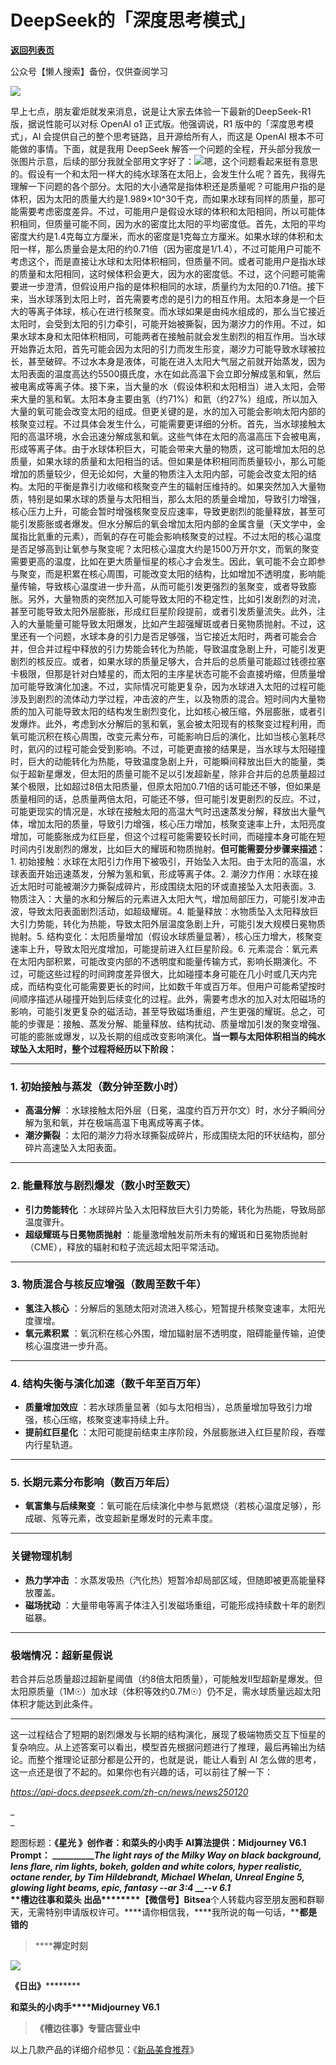 # DeepSeek的「深度思考模式」

[**返回列表页**](/gzh/槽边往事)

公众号【懒人搜索】备份，仅供查阅学习

![](https://mmbiz.qpic.cn/mmbiz_jpg/Ia6gU9JNtkpMpNfUDRQBic2lCg7EzFDhyowrdLJjlNiazQFy6EgiaWM3e0EiaMOTV2bBPd46j299oSaAkyNqmNSrtA/640?wx_fmt=jpeg&from;=appmsg)

早上七点，朋友霍炬就发来消息，说是让大家去体验一下最新的DeepSeek-R1版，据说性能可以对标 OpenAI o1 正式版。他强调说，R1
版中的「深度思考模式」，AI 会提供自己的整个思考链路，且开源给所有人，而这是 OpenAI 根本不可能做的事情。下面，就是我用 DeepSeek
解答一个问题的全程，开头部分我放一张图片示意，后续的部分我就全部用文字好了：![](https://mmbiz.qpic.cn/mmbiz_jpg/Ia6gU9JNtkpMpNfUDRQBic2lCg7EzFDhyV83eibVr5BvsJmY9u63eTs0LOTuAsabc7fuXXPdgUVnau3s5700qrPw/640?wx_fmt=jpeg&from;=appmsg)嗯，这个问题看起来挺有意思的。假设有一个和太阳一样大的纯水球落在太阳上，会发生什么呢？首先，我得先理解一下问题的各个部分。太阳的大小通常是指体积还是质量呢？可能用户指的是体积，因为太阳的质量大约是1.989×10^30千克，而如果水球有同样的质量，那可能需要考虑密度差异。不过，可能用户是假设水球的体积和太阳相同，所以可能体积相同，但质量可能不同，因为水的密度比太阳的平均密度低。首先，太阳的平均密度大约是1.4克每立方厘米，而水的密度是1克每立方厘米。如果水球的体积和太阳一样，那么质量会是太阳的约0.71倍（因为密度是1/1.4），不过可能用户可能不考虑这个，而是直接让水球和太阳体积相同，但质量不同。或者可能用户是指水球的质量和太阳相同，这时候体积会更大，因为水的密度低。不过，这个问题可能需要进一步澄清，但假设用户指的是体积相同的水球，质量约为太阳的0.71倍。接下来，当水球落到太阳上时，首先需要考虑的是引力的相互作用。太阳本身是一个巨大的等离子体球，核心在进行核聚变。而水球如果是由纯水组成的，那么当它接近太阳时，会受到太阳的引力牵引，可能开始被撕裂，因为潮汐力的作用。不过，如果水球本身和太阳体积相同，可能两者在接触前就会发生剧烈的相互作用。当水球开始靠近太阳，首先可能会因为太阳的引力而发生形变，潮汐力可能导致水球被拉长，甚至破碎。不过水本身是液体，可能在进入太阳大气层之前就开始蒸发，因为太阳表面的温度高达约5500摄氏度，水在如此高温下会立即分解成氢和氧，然后被电离成等离子体。接下来，当大量的水（假设体积和太阳相当）进入太阳，会带来大量的氢和氧。太阳本身主要由氢（约71%）和氦（约27%）组成，所以加入大量的氧可能会改变太阳的组成。但更关键的是，水的加入可能会影响太阳内部的核聚变过程。不过具体会发生什么，可能需要更详细的分析。首先，当水球接触太阳的高温环境，水会迅速分解成氢和氧。这些气体在太阳的高温高压下会被电离，形成等离子体。由于水球体积巨大，可能会带来大量的物质，这可能增加太阳的总质量，如果水球的质量和太阳相当的话。但如果是体积相同而质量较小，那么可能增加的质量较少，但无论如何，大量的物质注入太阳内部，可能会改变太阳的结构。太阳的平衡是靠引力收缩和核聚变产生的辐射压维持的。如果突然加入大量物质，特别是如果水球的质量与太阳相当，那么太阳的质量会增加，导致引力增强，核心压力上升，可能会暂时增强核聚变反应速率，导致更剧烈的能量释放，甚至可能引发膨胀或者爆发。但水分解后的氧会增加太阳内部的金属含量（天文学中，金属指比氦重的元素），而氧的存在可能会影响核聚变的过程。不过太阳的核心温度是否足够高到让氧参与聚变呢？太阳核心温度大约是1500万开尔文，而氧的聚变需要更高的温度，比如在更大质量恒星的核心才会发生。因此，氧可能不会立即参与聚变，而是积累在核心周围，可能改变太阳的结构，比如增加不透明度，影响能量传输，导致核心温度进一步升高，从而可能引发更强烈的氢聚变，或者导致膨胀。另外，大量物质的突然加入可能导致太阳的不稳定性，比如引发剧烈的对流，甚至可能导致太阳外层膨胀，形成红巨星阶段提前，或者引发质量流失。此外，注入的大量能量可能导致太阳爆发，比如产生超强耀斑或者日冕物质抛射。不过，这里还有一个问题，水球本身的引力是否足够强，当它接近太阳时，两者可能会合并，但合并过程中释放的引力势能会转化为热能，导致温度急剧上升，可能引发更剧烈的核反应。或者，如果水球的质量足够大，合并后的总质量可能超过钱德拉塞卡极限，但那是针对白矮星的，而太阳的主序星状态可能不会直接坍缩，但质量增加可能导致演化加速。不过，实际情况可能更复杂，因为水球进入太阳的过程可能涉及到剧烈的流体动力学过程，冲击波的产生，以及物质的混合。短时间内大量物质的加入可能导致太阳的结构发生剧烈变化，比如核心被压缩，外层膨胀，或者引发爆炸。此外，考虑到水分解后的氢和氧，氢会被太阳现有的核聚变过程利用，而氧可能沉积在核心周围，改变元素分布，可能影响日后的演化，比如当核心氢耗尽时，氦闪的过程可能会受到影响。不过，可能更直接的结果是，当水球与太阳碰撞时，巨大的动能转化为热能，导致温度急剧上升，可能瞬间释放出巨大的能量，类似于超新星爆发，但太阳的质量可能不足以引发超新星，除非合并后的总质量超过某个极限，比如超过8倍太阳质量，但原太阳加0.71倍的话可能还不够，但如果是质量相同的话，总质量两倍太阳，可能还不够，但可能引发更剧烈的反应。不过，可能更现实的情况是，水球在接触太阳的高温大气时迅速蒸发分解，释放出大量气体，增加太阳的质量，导致引力增强，核心压力增加，核聚变速率上升，太阳亮度增加，可能膨胀成为红巨星，但这个过程可能需要较长时间，而碰撞本身可能在短时间内引发剧烈的爆发，比如巨大的耀斑和物质抛射。**但可能需要分步骤来描述：**
1\. 初始接触：水球在太阳引力作用下被吸引，开始坠入太阳。由于太阳的高温，水球表面开始迅速蒸发，分解为氢和氧，形成等离子体。2\.
潮汐力作用：水球在接近太阳时可能被潮汐力撕裂成碎片，形成围绕太阳的环或直接坠入太阳表面。3\.
物质注入：大量的水和分解后的元素进入太阳大气，增加局部压力，可能引发冲击波，导致太阳表面剧烈活动，如超级耀斑。4\.
能量释放：水物质坠入太阳释放巨大引力势能，转化为热能，导致太阳外层温度急剧上升，可能引发大规模日冕物质抛射。5\.
结构变化：太阳质量增加（假设水球质量显著），核心压力增大，核聚变速率上升，导致太阳光度增加，可能提前进入红巨星阶段。6\.
元素混合：氧元素在太阳内部积累，可能改变内部的不透明度和能量传输方式，影响长期演化。不过，可能这些过程的时间跨度差异很大，比如碰撞本身可能在几小时或几天内完成，而结构变化可能需要更长的时间，比如数千年或百万年。但用户可能希望按时间顺序描述从碰撞开始到后续变化的过程。此外，需要考虑水的加入对太阳磁场的影响，可能引发更复杂的磁活动，甚至导致磁场重组，产生更强的耀斑。总之，可能的步骤是：接触、蒸发分解、能量释放、结构扰动、质量增加引发的聚变增强、可能的膨胀或爆发，以及长期的组成改变影响演化。**当一颗与太阳体积相当的纯水球坠入太阳时，整个过程将经历以下阶段：**

* * *

### **1\. 初始接触与蒸发（数分钟至数小时）**

  * **高温分解** ：水球接触太阳外层（日冕，温度约百万开尔文）时，水分子瞬间分解为氢和氧，并在极端高温下电离成等离子体。
  * **潮汐撕裂** ：太阳的潮汐力将水球撕裂成碎片，形成围绕太阳的环状结构，部分碎片高速坠入太阳表面。

* * *

### **2\. 能量释放与剧烈爆发（数小时至数天）**

  * **引力势能转化** ：水球碎片坠入太阳释放巨大引力势能，转化为热能，导致局部温度骤升。
  * **超级耀斑与日冕物质抛射** ：能量激增触发前所未有的耀斑和日冕物质抛射（CME），释放的辐射和粒子流远超太阳平常活动。

* * *

### **3\. 物质混合与核反应增强（数周至数千年）**

  * **氢注入核心** ：分解后的氢随太阳对流进入核心，短暂提升核聚变速率，太阳光度骤增。
  * **氧元素积累** ：氧沉积在核心外围，增加辐射层不透明度，阻碍能量传输，迫使核心温度进一步升高。

* * *

### **4\. 结构失衡与演化加速（数千年至百万年）**

  * **质量增加效应** ：若水球质量显著（如与太阳相当），总质量增加导致引力增强，核心压缩，核聚变速率持续上升。
  * **提前红巨星化** ：太阳可能提前结束主序阶段，外层膨胀进入红巨星阶段，吞噬内行星轨道。

* * *

### **5\. 长期元素分布影响（数百万年后）**

  * **氧富集与后续聚变** ：氧可能在后续演化中参与氦燃烧（若核心温度足够），形成碳、氖等元素，改变超新星爆发时的元素丰度。

* * *

### **关键物理机制**

  * **热力学冲击** ：水蒸发吸热（汽化热）短暂冷却局部区域，但随即被更高能量释放覆盖。
  * **磁场扰动** ：大量带电等离子体注入引发磁场重组，可能形成持续数十年的剧烈磁暴。

* * *

### **极端情况：超新星假说**

若合并后总质量超过超新星阈值（约8倍太阳质量），可能触发II型超新星爆发。但太阳原质量（1M☉）加水球（体积等效约0.7M☉）仍不足，需水球质量远超太阳体积才能达到此条件。

* * *

这一过程结合了短期的剧烈爆发与长期的结构演化，展现了极端物质交互下恒星的复杂响应。从上述答案可以看出，模型首先根据问题进行了推理，最后再输出为结论。而整个推理论证部分都是公开的，也就是说，能让人看到
AI 怎么做的思考，这一点还是很了不起的。如果你也有兴趣的话，可以前往了解一下：

 _https://api-docs.deepseek.com/zh-cn/news/news250120_

 _  
_

  
题图标题：**《星光 》******创作者：**和菜头的小肉手** AI算法提供：**Midjourney V6.1** Prompt：
_________________The light rays of the Milky Way on black background, lens
flare, rim lights, bokeh, golden and white colors, hyper realistic, octane
render, by Tim Hildebrandt, Michael Whelan, Unreal Engine 5, glowing light
beams, epic, fantasy --ar 3:4_______ ___\--v 6.1_  
**槽边往事****和菜头
出品**********【微信号】****Bitsea******个人转载内容至朋友圈和群聊天，无需特别申请版权许可。****请你相信我，****我所说的每一句话，****都是错的**

> ******禅定时刻**

![](https://mmbiz.qpic.cn/mmbiz_jpg/Ia6gU9JNtkqLDBIDAVWMQQHLNBI3arAK9CFKTEQpap8nzQ4LricN7uSKh0PVRHQDgHVG70soMF4smibYNliaKviacg/640?wx_fmt=jpeg&from;=appmsg)

******《日出**》************

**和菜头的小肉手****Midjourney V6.1**

> **《槽边往事》专营店营业中**

以上几款产品的详细介绍参见：《[新品美食推荐](https://mp.weixin.qq.com/s?__biz=MjM5MjAzODU2MA==&mid=2652801681&idx=1&sn=14620ec952928e23d02fc38dcf3acdeb&scene=21#wechat_redirect)》

  

